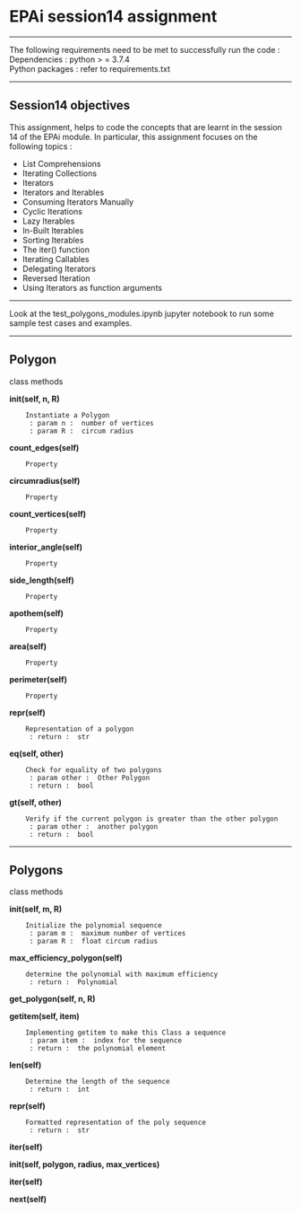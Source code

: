 # EPAi session14 assignment
---

The following requirements need to be met to successfully run the code : 
Dependencies  :   python > = 3.7.4 \
Python packages  :   refer to requirements.txt

---
## Session14 objectives
This assignment, helps to code the concepts that are learnt in the session 14 of the EPAi module. 
In particular, this assignment focuses on the following topics  : 

- List Comprehensions
- Iterating Collections
- Iterators
- Iterators and Iterables
- Consuming Iterators Manually
- Cyclic Iterations
- Lazy Iterables
- In-Built Iterables
- Sorting Iterables
- The iter() function
- Iterating Callables
- Delegating Iterators
- Reversed Iteration
- Using Iterators as function arguments

---

Look at the test_polygons_modules.ipynb jupyter notebook to run some sample test cases and examples.
 
---
## Polygon
class methods


**__init__(self, n, R)**

        Instantiate a Polygon
         : param n :  number of vertices
         : param R :  circum radius

**count_edges(self)**
        
        Property


**circumradius(self)**
        
        Property


**count_vertices(self)**
        
        Property


**interior_angle(self)**
        
        Property


**side_length(self)**
        
        Property


**apothem(self)**
        
        Property


**area(self)**
        
        Property


**perimeter(self)**
        
        Property

**__repr__(self)**

        Representation of a polygon
         : return :  str

**__eq__(self, other)**

        Check for equality of two polygons
         : param other :  Other Polygon
         : return :  bool

**__gt__(self, other)**

        Verify if the current polygon is greater than the other polygon
         : param other :  another polygon
         : return :  bool

---
## Polygons
class methods


**__init__(self, m, R)**

        Initialize the polynomial sequence
         : param m :  maximum number of vertices
         : param R :  float circum radius

**max_efficiency_polygon(self)**

        determine the polynomial with maximum efficiency
         : return :  Polynomial

**get_polygon(self, n, R)**


**__getitem__(self, item)**

        Implementing getitem to make this Class a sequence
         : param item :  index for the sequence
         : return :  the polynomial element

**__len__(self)**

        Determine the length of the sequence
         : return :  int

**__repr__(self)**

        Formatted representation of the poly sequence
         : return :  str

**__iter__(self)**


**__init__(self, polygon, radius, max_vertices)**


**__iter__(self)**


**__next__(self)**


